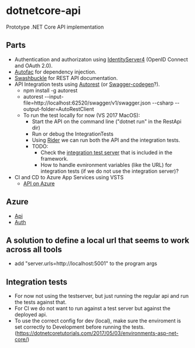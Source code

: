 # dotnetcore-api

Prototype .NET Core API implementation

## Parts
- Authentication and authorizaton using [IdentityServer4](https://github.com/IdentityServer/IdentityServer4) (OpenID Connect and OAuth 2.0).
- [Autofac](https://autofac.org/) for dependency injection.
- [Swashbuckle](https://github.com/domaindrivendev/Swashbuckle.AspNetCore) for REST API documentation.
- API Integration tests using [Autorest](https://github.com/Azure/AutoRest) (or [Swagger-codegen](https://github.com/swagger-api/swagger-codegen)?).
    - npm install -g autorest   
    - autorest --input-file=http://localhost:62520/swagger/v1/swagger.json --csharp --output-folder=AutoRestClient
    - To run the test locally for now (VS 2017 MacOS):
        - Start the API on the command line ("dotnet run" in the RestApi dir)
        - Run or debug the IntegrationTests
        - Using [Rider](https://www.jetbrains.com/rider/) we can run both the API and the integration tests.
        - TODO: 
            - Check the [integration test server](https://docs.microsoft.com/en-us/aspnet/core/testing/integration-testing) that is included in the framework.
            - How to handle evnironment variables (like the URL) for integration tests (if we do not use the integration server)?
- CI and CD to Azure App Services using VSTS
    - [API on Azure](http://dotnetcore-api.azurewebsites.net/api/values) 

## Azure
- [Api](https://dotnetcore-api.azurewebsites.net/)
- [Auth](https://dotnetcore-auth.azurewebsites.net/)

## A solution to define a local url that seems to work across all tools
- add "server.urls=http://localhost:5001" to the program args

## Integration tests
- For now not using the testserver, but just running the regular api and run the tests against that.
- For CI we do not want to run against a test server but against the deployed api.
- To use the correct config for dev (local), make sure the enviroment is set correctly to Development before running the tests. (https://dotnetcoretutorials.com/2017/05/03/environments-asp-net-core/)





    



    